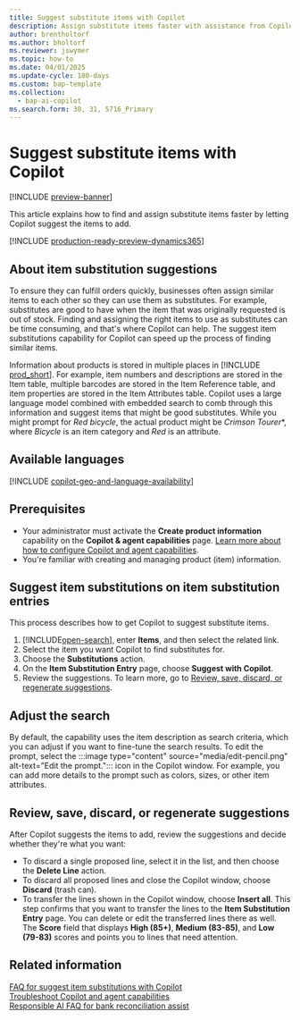 ```yaml
---
title: Suggest substitute items with Copilot
description: Assign substitute items faster with assistance from Copilot.
author: brentholtorf
ms.author: bholtorf
ms.reviewer: jswymer
ms.topic: how-to
ms.date: 04/01/2025
ms.update-cycle: 180-days
ms.custom: bap-template
ms.collection:
  - bap-ai-copilot
ms.search.form: 30, 31, 5716_Primary
---
```


# Suggest substitute items with Copilot

[!INCLUDE [preview-banner](includes/preview-banner.md)]

This article explains how to find and assign substitute items faster by letting Copilot suggest the items to add.

[!INCLUDE [production-ready-preview-dynamics365](includes/production-ready-preview-dynamics365.md)]

## About item substitution suggestions

To ensure they can fulfill orders quickly, businesses often assign similar items to each other so they can use them as substitutes. For example, substitutes are good to have when the item that was originally requested is out of stock. Finding and assigning the right items to use as substitutes can be time consuming, and that's where Copilot can help. The suggest item substitutions capability for Copilot can speed up the process of finding similar items.

Information about products is stored in multiple places in [!INCLUDE [prod_short](includes/prod_short.md)]. For example, item numbers and descriptions are stored in the Item table, multiple barcodes are stored in the Item Reference table, and item properties are stored in the Item Attributes table. Copilot uses a large language model combined with embedded search to comb through this information and suggest items that might be good substitutes. While you might prompt for *Red bicycle*, the actual product might be *Crimson Tourer**, where *Bicycle* is an item category and *Red* is an attribute.

## Available languages

[!INCLUDE [copilot-geo-and-language-availability](includes/copilot-geo-and-language-availability.md)]

## Prerequisites

- Your administrator must activate the **Create product information** capability on the **Copilot & agent capabilities** page. [Learn more about how to configure Copilot and agent capabilities](enable-ai.md).
- You're familiar with creating and managing product (item) information.

## Suggest item substitutions on item substitution entries

This process describes how to get Copilot to suggest substitute items.

1. [!INCLUDE[open-search](includes/open-search.md)], enter **Items**, and then select the related link.
2. Select the item you want Copilot to find substitutes for.
3. Choose the **Substitutions** action.
4. On the **Item Substitution Entry** page, choose **Suggest with Copilot**.
5. Review the suggestions. To learn more, go to [Review, save, discard, or regenerate suggestions](#review-save-discard-or-regenerate-suggestions).

## Adjust the search

By default, the capability uses the item description as search criteria, which you can adjust if you want to fine-tune the search results. To edit the prompt, select the :::image type="content" source="media/edit-pencil.png" alt-text="Edit the prompt."::: icon in the Copilot window. For example, you can add more details to the prompt such as colors, sizes, or other item attributes.

## Review, save, discard, or regenerate suggestions

After Copilot suggests the items to add, review the suggestions and decide whether they're what you want:

- To discard a single proposed line, select it in the list, and then choose the **Delete Line** action.
- To discard all proposed lines and close the Copilot window, choose **Discard** (trash can).
- To transfer the lines shown in the Copilot window, choose **Insert all**. This step confirms that you want to transfer the lines to the **Item Substitution Entry** page. You can delete or edit the transferred lines there as well. The **Score** field that displays **High (85+)**, **Medium (83-85)**, and **Low (79-83)** scores and points you to lines that need attention.

## Related information

[FAQ for suggest item substitutions with Copilot](faq-suggest-item-substitutions-with-copilot.md)  
[Troubleshoot Copilot and agent capabilities](ai-copilot-troubleshooting.md)  
[Responsible AI FAQ for bank reconciliation assist](faqs-bank-reconciliation.md)
